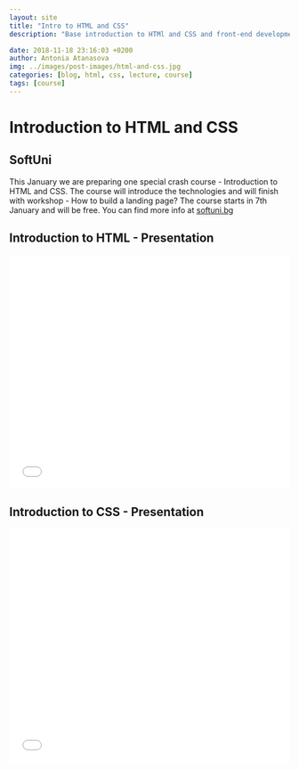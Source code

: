 ```yaml
---
layout: site
title: "Intro to HTML and CSS"
description: "Base introduction to HTMl and CSS and front-end development."

date: 2018-11-18 23:16:03 +0200
author: Antonia Atanasova
img: ../images/post-images/html-and-css.jpg
categories: [blog, html, css, lecture, course]
tags: [course]
---
```


<h1 class='center'>Introduction to HTML and CSS</h1>
<h2 class='center'>SoftUni</h2>

This January we are preparing one special crash course - Introduction to HTML and CSS. The course will introduce the 
technologies and will finish with workshop - How to build a landing page?
 The course starts in 7th January and will be free. You can find more info at [softuni.bg](https://softuni.bg)

## Introduction to HTML - Presentation

<iframe src="//slides.com/antoniaatanasova/deck/embed" width="100%" height="420" scrolling="no" frameborder="0" 
webkitallowfullscreen mozallowfullscreen allowfullscreen></iframe>

<br>

## Introduction to CSS - Presentation

<iframe src="//slides.com/antoniaatanasova/deck-5/embed" width="100%" height="420" scrolling="no" frameborder="0" 
webkitallowfullscreen mozallowfullscreen allowfullscreen></iframe>

<br>
